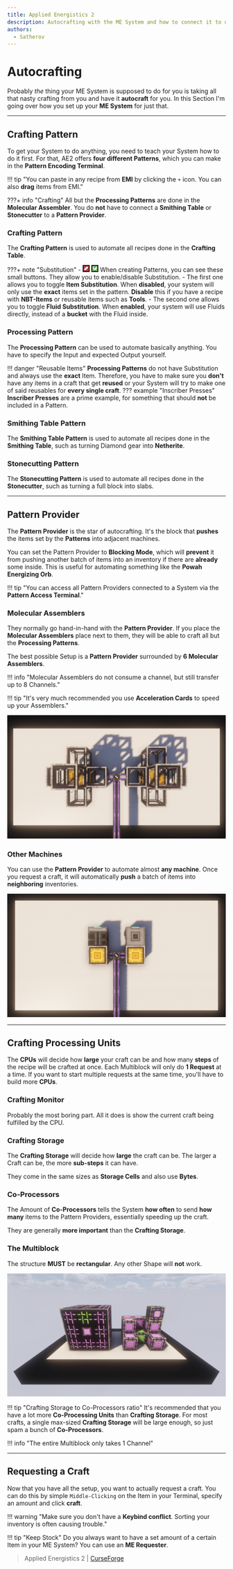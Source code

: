 ```yaml
---
title: Applied Energistics 2
description: Autocrafting with the ME System and how to connect it to other mods
authors:
  - Satherov
---
```


# Autocrafting

Probably *the* thing your ME System is supposed to do for you is taking all that nasty crafting from you and have it **autocraft** for you. In this Section I'm going over how you set up your **ME System** for just that.

---

## Crafting Pattern

To get your System to do anything, you need to teach your System how to do it first. For that, AE2 offers **four different Patterns**, which you can make in the **Pattern Encoding Terminal**. 

!!! tip "You can paste in any recipe from **EMI** by clicking the `+` icon. You can also **drag** items from EMI."

???+ info "Crafting"
    All but the **Processing Patterns** are done in the **Molecular Assembler**. You do **not** have to connect a **Smithing Table** or **Stonecutter** to a **Pattern Provider**.

### Crafting Pattern
The **Crafting Pattern** is used to automate all recipes done in the **Crafting Table**. 

???+ note "Substitution"
    - ![](img/patternSubstitution.png) When creating Patterns, you can see these small buttons. They allow you to enable/disable Substitution.
    - The first one allows you to toggle **Item Substitution**. When **disabled**, your system will only use the **exact** items set in the pattern. **Disable** this if you have a recipe with **NBT-Items** or reusable items such as **Tools**.
    - The second one allows you to toggle **Fluid Substitution**. When **enabled**, your system will use Fluids directly, instead of a **bucket** with the Fluid inside.

### Processing Pattern
The **Processing Pattern** can be used to automate basically anything. You have to specify the Input and expected Output yourself. 

!!! danger "Reusable Items"
    **Processing Patterns** do not have Substitution and always use the **exact** Item. 
    Therefore, you have to make sure you **don't** have any items in a craft that get **reused** or your System will try to make one of said reusables for **every single craft**.
    ??? example "Inscriber Presses"
        **Inscriber Presses** are a prime example, for something that should **not** be included in a Pattern.

### Smithing Table Pattern
The **Smithing Table Pattern** is used to automate all recipes done in the **Smithing Table**, such as turning Diamond gear into **Netherite**.

### Stonecutting Pattern
The **Stonecutting Pattern** is used to automate all recipes done in the **Stonecutter**, such as turning a full block into slabs.

---

## Pattern Provider

The **Pattern Provider** is the star of autocrafting. It's the block that **pushes** the items set by the **Patterns** into adjacent machines.

You can set the Pattern Provider to **Blocking Mode**, which will **prevent** it from pushing another batch of items into an inventory if there are **already** some inside. 
This is useful for automating something like the **Powah Energizing Orb**.

!!! tip "You can access all Pattern Providers connected to a System via the **Pattern Access Terminal**."

### Molecular Assemblers
They normally go hand-in-hand with the **Pattern Provider**. If you place the **Molecular Assemblers** place next to them, they will be able to craft all but the **Processing Patterns**.

The best possible Setup is a **Pattern Provider** surrounded by **6 Molecular Assemblers**.

!!! info "Molecular Assemblers do not consume a channel, but still transfer up to 8 Channels."

!!! tip "It's very much recommended you use **Acceleration Cards** to speed up your Assemblers."

![](img/ppSetup.png)

### Other Machines
You can use the **Pattern Provider** to automate almost **any machine**. Once you request a craft, it will automatically **push** a batch of items into **neighboring** inventories.

![](img/ppAltSetup.png)

---

## Crafting Processing Units

The **CPUs** will decide how **large** your craft can be and how many **steps** of the recipe will be crafted at once. 
Each Multiblock will only do **1 Request** at a time. If you want to start multiple requests at the same time, you'll have to build more **CPUs**.

### Crafting Monitor
Probably the most boring part. All it does is show the current craft being fulfilled by the CPU.

### Crafting Storage
The **Crafting Storage** will decide how **large** the craft can be. The larger a Craft can be, the more **sub-steps** it can have.

They come in the same sizes as **Storage Cells** and also use **Bytes**.

### Co-Processors
The Amount of **Co-Processors** tells the System **how often** to send **how many** items to the Pattern Providers, essentially speeding up the craft.

They are generally **more important** than the **Crafting Storage**.

### The Multiblock
The structure **MUST** be **rectangular**. Any other Shape will **not** work.

![](img/craftingCpu.png)

!!! tip "Crafting Storage to Co-Processors ratio"
    It's recommended that you have a lot more **Co-Processing Units** than **Crafting Storage**. 
    For most crafts, a single max-sized **Crafting Storage** will be large enough, so just spam a bunch of **Co-Processors**.

!!! info "The entire Multiblock only takes 1 Channel"

---

## Requesting a Craft

Now that you have all the setup, you want to actually request a craft. You can do this by simple `Middle-Clicking` on the Item in your Terminal, specify an amount and click **craft**.

!!! warning "Make sure you don't have a **Keybind conflict**. Sorting your inventory is often causing trouble."

!!! tip "Keep Stock"
    Do you always want to have a set amount of a certain Item in your ME System? You can use an **ME Requester**.

> Applied Energistics 2 | [CurseForge](https://legacy.curseforge.com/minecraft/mc-mods/applied-energistics-2)
